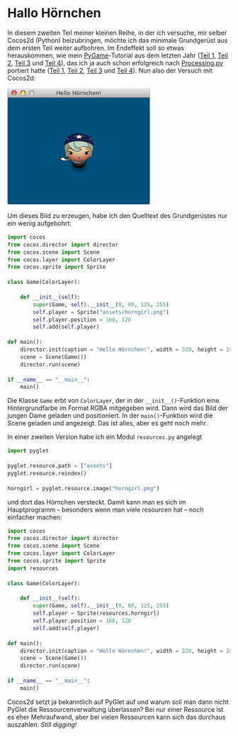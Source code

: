 # Hallo Hörnchen

In diesem zweiten Teil meiner kleinen Reihe, in der ich versuche, mir selber Cocos2d (Python) beizubringen, möchte ich das minimale Grundgerüst aus dem ersten Teil weiter aufbohren. Im Endeffekt soll so etwas herauskommen, wie mein [PyGame](http://cognitiones.kantel-chaos-team.de/multimedia/spieleprogrammierung/pygame.html)-Tutorial aus dem letzten Jahr ([Teil 1](http://blog.schockwellenreiter.de/2016/05/2016052001.html), [Teil 2](http://blog.schockwellenreiter.de/2016/05/2016052003.html), [Teil 3](http://blog.schockwellenreiter.de/2016/05/2016052405.html) und [Teil 4](http://blog.schockwellenreiter.de/2016/05/2016052606.html)), das ich ja auch schon erfolgreich nach [Processing.py](http://cognitiones.kantel-chaos-team.de/programmierung/creativecoding/processing/processingpy.html) portiert hatte ([Teil 1](http://blog.schockwellenreiter.de/2016/11/2016110703.html), [Teil 2](http://blog.schockwellenreiter.de/2016/11/2016110805.html), [Teil 3](http://blog.schockwellenreiter.de/2016/11/2016110904.html) und [Teil 4](http://blog.schockwellenreiter.de/2016/11/2016111203.html)). Nun also der Versuch mit Cocos2d:

![Hörnchen](images/hoernchen01.png)

Um dieses Bild zu erzeugen, habe ich den Quelltext des Grundgerüstes nur ein wenig aufgebohrt:

~~~python
import cocos
from cocos.director import director 
from cocos.scene import Scene
from cocos.layer import ColorLayer
from cocos.sprite import Sprite

class Game(ColorLayer):
    
    def __init__(self):
        super(Game, self).__init__(0, 80, 125, 255)
        self.player = Sprite("assets/horngirl.png")
        self.player.position = 160, 120
        self.add(self.player)

def main():
    director.init(caption = "Hello Hörnchen!", width = 320, height = 240)
    scene = Scene(Game())
    director.run(scene)

if __name__ == "__main__":
    main()
~~~

Die Klasse `Game` erbt von `ColorLayer`, der in der `__init__()`-Funktion eine Hintergrundfarbe im Format RGBA mitgegeben wird. Dann wird das Bild der jungen Dame geladen und positioniert. In der `main()`-Funktion wird die Scene geladen und angezeigt. Das ist alles, aber es geht noch mehr.

In einer zweiten Version habe ich ein Modul `resources.py` angelegt

~~~python
import pyglet

pyglet.resource.path = ["assets"]
pyglet.resource.reindex()

horngirl = pyglet.resource.image("horngirl.png")
~~~

und dort das Hörnchen versteckt. Damit kann man es sich im Hauptprogramm – besonders wenn man viele resourcen hat – noch einfacher machen:

~~~python
import cocos
from cocos.director import director 
from cocos.scene import Scene
from cocos.layer import ColorLayer
from cocos.sprite import Sprite
import resources

class Game(ColorLayer):
    
    def __init__(self):
        super(Game, self).__init__(0, 80, 125, 255)
        self.player = Sprite(resources.horngirl)
        self.player.position = 160, 120
        self.add(self.player)

def main():
    director.init(caption = "Hello Hörnchen!", width = 320, height = 240)
    scene = Scene(Game())
    director.run(scene)

if __name__ == "__main__":
    main()
~~~

Cocos2d setzt ja bekanntlich auf PyGlet auf und warum soll man dann nicht PyGlet die Ressourcenverwaltung überlassen? Bei nur einer Ressource ist es eher Mehraufwand, aber bei vielen Ressourcen kann sich das durchaus auszahlen. *Still digging!*

